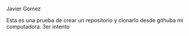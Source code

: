 Javier Gomez

Esta es una prueba de crear un repositorio y clonarlo desde githuba mi computadora. 3er intento
